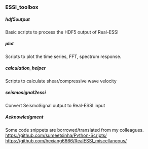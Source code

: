 ### ESSI_toolbox

#####  hdf5output
Basic scripts to process the HDF5 output of Real-ESSI


#####  plot 
Scripts to plot the time series, FFT, spectrum response.


#####  calculation_helper
Scripts to calculate shear/compressive wave velocity


#####  seismosignal2essi
Convert SeismoSignal output to Real-ESSI input



##### Acknowledgment
Some code snippets are borrowed/translated from my colleagues.
https://github.com/sumeetsinha/Python-Scripts/
https://github.com/hexiang6666/RealESSI_miscellaneous/

